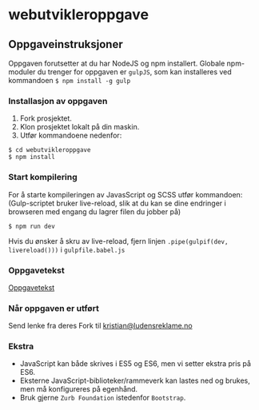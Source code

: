 # webutvikleroppgave

## Oppgaveinstruksjoner
Oppgaven forutsetter at du har NodeJS og npm installert.
Globale npm-moduler du trenger for oppgaven er `gulpJS`, som kan installeres ved kommandoen `$ npm install -g gulp`

### Installasjon av oppgaven
1. Fork prosjektet.
2. Klon prosjektet lokalt på din maskin.
3. Utfør kommandoene nedenfor:
```
$ cd webutvikleroppgave
$ npm install
```

### Start kompilering
For å starte kompileringen av JavasScript og SCSS utfør kommandoen:
(Gulp-scriptet bruker live-reload, slik at du kan se dine endringer i browseren med engang du lagrer filen du jobber på)
```
$ npm run dev
```
Hvis du ønsker å skru av live-reload, fjern linjen `.pipe(gulpif(dev, livereload()))` i `gulpfile.babel.js`

### Oppgavetekst
[Oppgavetekst](oppgave.md)

### Når oppgaven er utført
Send lenke fra deres Fork til kristian@ludensreklame.no
### Ekstra
- JavaScript kan både skrives i ES5 og ES6, men vi setter ekstra pris på ES6.
- Eksterne JavaScript-biblioteker/rammeverk kan lastes ned og brukes, men må konfigureres på egenhånd.
- Bruk gjerne `Zurb Foundation` istedenfor `Bootstrap`.
